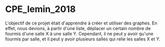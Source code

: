 # CPE_lemin_2018

L'objectif de ce projet était d'apprendre à créer et utiliser des graphes. En effet, nous devions, à partir d'une liste, déplacer un certain nombre de fourmis d'une salle X à une salle Y.
Cependant, il ne peut y avoir qu'une fourmis par salle, et il peut y avoir plusieurs salles qui relie les salles X et Y.
